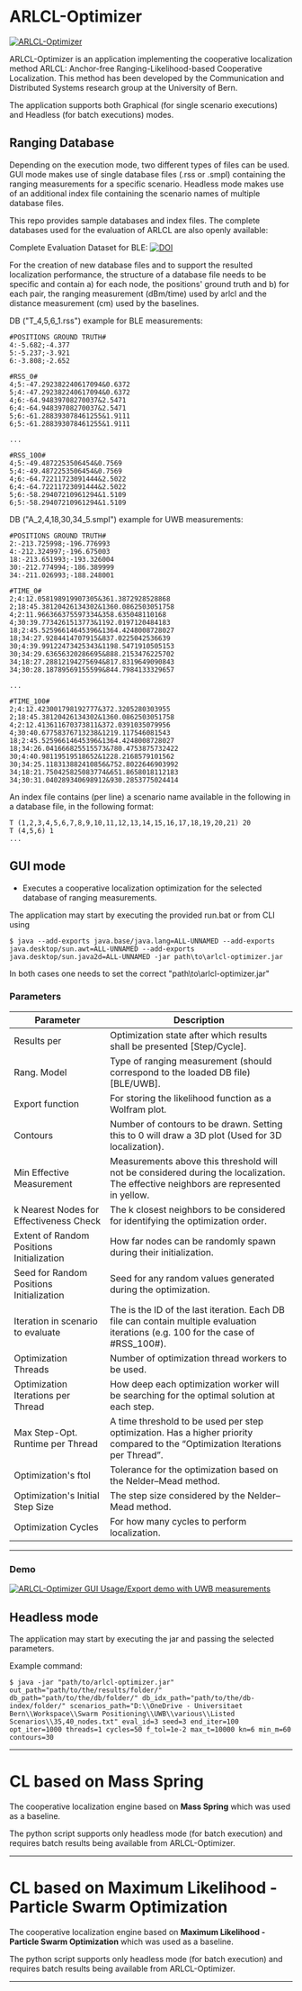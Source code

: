 # ARLCL-Optimizer

[![ARLCL-Optimizer](https://indoorpaths.com/3rd_sources/ARLCL/Cycles_in_ARLCL.jpg "ARLCL-Optimizer")](https://indoorpaths.com/3rd_sources/ARLCL/Cycles_in_ARLCL.jpg "ARLCL-Optimizer")

ARLCL-Optimizer is an application implementing the cooperative localization method ARLCL: Anchor-free Ranging-Likelihood-based Cooperative Localization. This method has been developed by the Communication and Distributed Systems research group at the University of Bern.

The application supports both Graphical (for single scenario executions) and Headless (for batch executions) modes.

## Ranging Database

Depending on the execution mode, two different types of files can be used. GUI mode makes use of single database files (.rss or .smpl) containing the ranging measurements for a specific scenario. Headless mode makes use of an additional index file containing the scenario names of multiple database files. 

This repo provides sample databases and index files.
The complete databases used for the evaluation of ARLCL are also openly available:

Complete Evaluation Dataset for BLE:
[![DOI](https://zenodo.org/badge/DOI/10.5281/zenodo.7552462.svg)](https://doi.org/10.5281/zenodo.7552462)


For the creation of new database files and to support the resulted localization performance, the structure of a database file needs to be specific and contain a) for each node, the positions' ground truth and b) for each pair, the ranging measurement (dBm/time) used by arlcl and the distance measurement (cm) used by the baselines.

DB ("T_4,5,6_1.rss") example for BLE measurements:

	#POSITIONS GROUND TRUTH#
	4:-5.682;-4.377
	5:-5.237;-3.921
	6:-3.808;-2.652

	#RSS_0#
	4;5:-47.292382240617094&0.6372
	5;4:-47.292382240617094&0.6372
	4;6:-64.94839708270037&2.5471
	6;4:-64.94839708270037&2.5471
	5;6:-61.288393078461255&1.9111
	6;5:-61.288393078461255&1.9111
	
	...

	#RSS_100#
	4;5:-49.4872253506454&0.7569
	5;4:-49.4872253506454&0.7569
	4;6:-64.72211723091444&2.5022
	6;4:-64.72211723091444&2.5022
	5;6:-58.29407210961294&1.5109
	6;5:-58.29407210961294&1.5109

DB ("A_2,4,18,30,34_5.smpl") example for UWB measurements:

	#POSITIONS GROUND TRUTH#
	2:-213.725998;-196.776993
	4:-212.324997;-196.675003
	18:-213.651993;-193.326004
	30:-212.774994;-186.389999
	34:-211.026993;-188.248001

	#TIME_0#
	2;4:12.058198919907305&361.3872928528868
	2;18:45.38120426134302&1360.0862503051758
	4;2:11.966366375597334&358.635048110168
	4;30:39.7734261513773&1192.0197120484183
	18;2:45.52596614645396&1364.4248008728027
	18;34:27.9284414707915&837.0225042536639
	30;4:39.99122473425343&1198.5471910505153
	30;34:29.63656320286695&888.2153476225702
	34;18:27.28812194275694&817.8319649090843
	34;30:28.18789569155599&844.7984133329657

	...

	#TIME_100#
	2;4:12.423001798192777&372.3205280303955
	2;18:45.38120426134302&1360.0862503051758
	4;2:12.413611670373811&372.0391035079956
	4;30:40.67758376713238&1219.117546081543
	18;2:45.52596614645396&1364.4248008728027
	18;34:26.041666825515573&780.4753875732422
	30;4:40.98119519518652&1228.2168579101562
	30;34:25.118313882410856&752.8022646903992
	34;18:21.750425825083774&651.8658018112183
	34;30:31.040289340698912&930.2853775024414
		


An index file contains (per line) a scenario name available in the following in a database file, in the following format:

    T (1,2,3,4,5,6,7,8,9,10,11,12,13,14,15,16,17,18,19,20,21) 20
    T (4,5,6) 1 
    ...

## GUI mode
- Executes a cooperative localization optimization for the selected database of ranging measurements.

The application may start by executing the provided run.bat or from CLI using

`$ java --add-exports java.base/java.lang=ALL-UNNAMED --add-exports java.desktop/sun.awt=ALL-UNNAMED --add-exports java.desktop/sun.java2d=ALL-UNNAMED -jar path\to\arlcl-optimizer.jar`

In both cases one needs to set the correct "path\to\arlcl-optimizer.jar"

### Parameters

Parameter  | Description
------------- | -------------
Results per|Optimization state after which results shall be presented [Step/Cycle].
Rang. Model|Type of ranging measurement (should correspond to the loaded DB file) [BLE/UWB].
Export function|For storing the likelihood function as a Wolfram plot.
Contours|Number of contours to be drawn. Setting this to 0 will draw a 3D plot (Used for 3D localization).
Min Effective Measurement|Measurements above this threshold will not be considered during the localization. The effective neighbors are represented in yellow.
k Nearest Nodes for Effectiveness Check|The k closest neighbors to be considered for identifying the optimization order.
Extent of Random Positions Initialization|How far nodes can be randomly spawn during their initialization.
Seed for Random Positions Initialization|Seed for any random values generated during the optimization.
Iteration in scenario to evaluate|The is the ID of the last iteration. Each DB file can contain multiple evaluation iterations (e.g. 100 for the case of #RSS_100#).
Optimization Threads|Number of optimization thread workers to be used.
Optimization Iterations per Thread|How deep each optimization worker will be searching for the optimal solution at each step. 
Max Step-Opt. Runtime per Thread|A time threshold to be used per step optimization. Has a higher priority compared to the “Optimization Iterations per Thread”.
Optimization's ftol|Tolerance for the optimization based on the Nelder–Mead method.
Optimization's Initial Step Size|The step size considered by the Nelder–Mead method.
Optimization Cycles|For how many cycles to perform localization.

----

### Demo
[![ARLCL-Optimizer GUI Usage/Export demo with UWB measurements](https://indoorpaths.com/3rd_sources/ARLCL/GUI_screenshot.png)](https://youtu.be/2DhkNLAwHkw)

## Headless mode

The application may start by executing the jar and passing the selected parameters.

Example command:

`$ java -jar "path/to/arlcl-optimizer.jar" out_path="path/to/the/results/folder/" db_path="path/to/the/db/folder/" db_idx_path="path/to/the/db-index/folder/" scenarios_path="D:\\OneDrive - Universitaet Bern\\Workspace\\Swarm Positioning\\UWB\\various\\Listed Scenarios\\35,40_nodes.txt" eval_id=3 seed=3 end_iter=100 opt_iter=1000 threads=1 cycles=50 f_tol=1e-2 max_t=10000 kn=6 min_m=60 contours=30`

----

# CL based on Mass Spring
The cooperative localization engine based on **Mass Spring** which was used as a baseline.

The python script supports only headless mode (for batch execution) and requires batch results being available from ARLCL-Optimizer.

----

# CL based on Maximum Likelihood - Particle Swarm Optimization
The cooperative localization engine based on **Maximum Likelihood - Particle Swarm Optimization** which was used as a baseline.

The python script supports only headless mode (for batch execution) and requires batch results being available from ARLCL-Optimizer.

----


